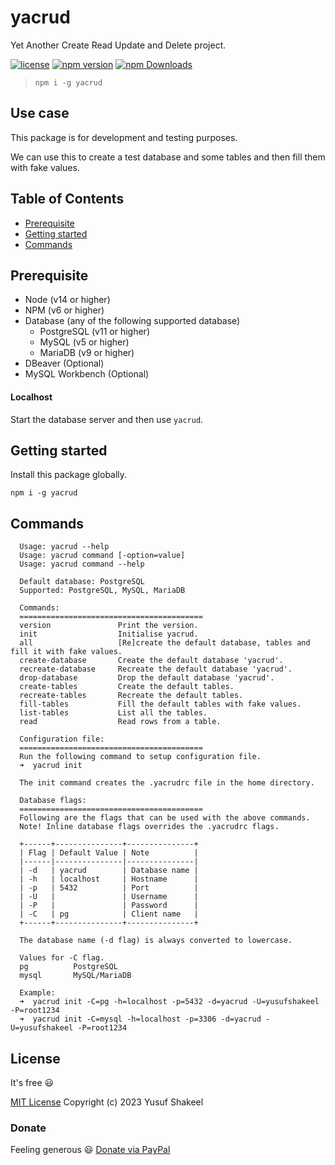# yacrud
Yet Another Create Read Update and Delete project.

[![license](https://img.shields.io/badge/license-MIT-blue.svg)](https://github.com/yusufshakeel/yacrud)
[![npm version](https://img.shields.io/badge/npm-0.14.0-blue.svg)](https://www.npmjs.com/package/yacrud)
[![npm Downloads](https://img.shields.io/npm/dm/yacrud.svg)](https://www.npmjs.com/package/yacrud)

> ```shell
> npm i -g yacrud
> ```

## Use case

This package is for development and testing purposes.

We can use this to create a test database and some tables and then fill them with fake values.

## Table of Contents

* [Prerequisite](#prerequisite)
* [Getting started](#getting-started)
* [Commands](#commands)

## Prerequisite

* Node (v14 or higher)
* NPM (v6 or higher)
* Database (any of the following supported database)
  * PostgreSQL (v11 or higher)
  * MySQL (v5 or higher)
  * MariaDB (v9 or higher)
* DBeaver (Optional)
* MySQL Workbench (Optional)

#### Localhost

Start the database server and then use `yacrud`.

## Getting started

Install this package globally.

```shell
npm i -g yacrud
```

## Commands

```
  Usage: yacrud --help
  Usage: yacrud command [-option=value]
  Usage: yacrud command --help
  
  Default database: PostgreSQL
  Supported: PostgreSQL, MySQL, MariaDB
  
  Commands:
  =========================================
  version               Print the version.
  init                  Initialise yacrud.
  all                   [Re]create the default database, tables and fill it with fake values.
  create-database       Create the default database 'yacrud'.
  recreate-database     Recreate the default database 'yacrud'.
  drop-database         Drop the default database 'yacrud'.
  create-tables         Create the default tables.
  recreate-tables       Recreate the default tables.
  fill-tables           Fill the default tables with fake values.
  list-tables           List all the tables.
  read                  Read rows from a table.
  
  Configuration file:
  =========================================
  Run the following command to setup configuration file.
  ➜  yacrud init
  
  The init command creates the .yacrudrc file in the home directory.
  
  Database flags:
  =========================================
  Following are the flags that can be used with the above commands.
  Note! Inline database flags overrides the .yacrudrc flags.
  
  +------+---------------+---------------+
  | Flag | Default Value | Note          |
  |------|---------------|---------------|
  | -d   | yacrud        | Database name |
  | -h   | localhost     | Hostname      |
  | -p   | 5432          | Port          |
  | -U   |               | Username      |
  | -P   |               | Password      |
  | -C   | pg            | Client name   |
  +------+---------------+---------------+
  
  The database name (-d flag) is always converted to lowercase.
  
  Values for -C flag.
  pg          PostgreSQL
  mysql       MySQL/MariaDB
  
  Example:
  ➜  yacrud init -C=pg -h=localhost -p=5432 -d=yacrud -U=yusufshakeel -P=root1234
  ➜  yacrud init -C=mysql -h=localhost -p=3306 -d=yacrud -U=yusufshakeel -P=root1234
```

## License

It's free :smiley:

[MIT License](https://github.com/yusufshakeel/yacrud/blob/main/LICENSE) Copyright (c) 2023 Yusuf Shakeel

### Donate

Feeling generous :smiley: [Donate via PayPal](https://www.paypal.me/yusufshakeel)